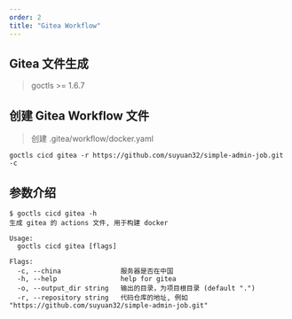 ```yaml
---
order: 2
title: "Gitea Workflow"
---
```


## Gitea 文件生成

> goctls >= 1.6.7

## 创建 Gitea Workflow 文件

> 创建 .gitea/workflow/docker.yaml

```shell
goctls cicd gitea -r https://github.com/suyuan32/simple-admin-job.git -c
```

## 参数介绍

```shell
$ goctls cicd gitea -h
生成 gitea 的 actions 文件, 用于构建 docker

Usage:
  goctls cicd gitea [flags]

Flags:
  -c, --china               服务器是否在中国
  -h, --help                help for gitea
  -o, --output_dir string   输出的目录，为项目根目录 (default ".")
  -r, --repository string   代码仓库的地址, 例如 "https://github.com/suyuan32/simple-admin-job.git"
```

